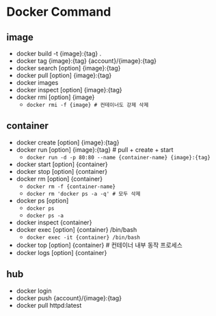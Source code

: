 # Docker Command
## image
- docker build -t {image}:{tag} .
- docker tag {image}:{tag} {account}/{image}:{tag}
- docker search [option] {image}:{tag}
- docker pull [option] {image}:{tag}
- docker images
- docker inspect [option] {image}:{tag}
- docker rmi [option] {image}
    - `docker rmi -f {image} # 컨테이너도 강제 삭제`

## container
- docker create [option] {image}:{tag}
- docker run [option] {image}:{tag} # pull + create + start
    - `docker run -d -p 80:80 --name {container-name} {image}:{tag}`
- docker start [option] {container}
- docker stop [option] {container}
- docker rm [option] {container}
    - `docker rm -f {container-name}`
    - `docker rm 'docker ps -a -q' # 모두 삭제`
- docker ps [option]
    - `docker ps`
    - `docker ps -a`
- docker inspect {container}
- docker exec [option] {container} /bin/bash
    - `docker exec -it {container} /bin/bash`
- docker top [option] {container} # 컨테이너 내부 동작 프로세스
- docker logs [option] {container}

## hub
- docker login
- docker push {account}/{image}:{tag}
- docker pull httpd:latest


